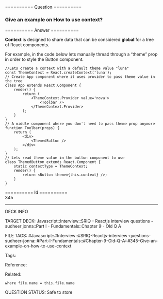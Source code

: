========== Question ==========  

### Give an example on How to use context?  

========== Answer ==========  

**Context** is designed to share data that can be considered **global** for a tree of React components.

For example, in the code below lets manually thread through a “theme” prop in order to style the Button component.

<!-- codeblock-start -->
<pre><code class="hljs language-javascript"><span class="hljs-comment">//Lets create a context with a default theme value "luna"</span>
<span class="hljs-keyword">const</span> <span class="hljs-title class_">ThemeContext</span> = <span class="hljs-title class_">React</span>.<span class="hljs-title function_">createContext</span>(<span class="hljs-string">'luna'</span>);
<span class="hljs-comment">// Create App component where it uses provider to pass theme value in the tree</span>
<span class="hljs-keyword">class</span> <span class="hljs-title class_">App</span> <span class="hljs-keyword">extends</span> <span class="hljs-title class_ inherited__">React.Component</span> {
    <span class="hljs-title function_">render</span>(<span class="hljs-params"></span>) {
        <span class="hljs-keyword">return</span> (
            <span class="xml"><span class="hljs-tag">&#x3C;<span class="hljs-name">ThemeContext.Provider</span> <span class="hljs-attr">value</span>=<span class="hljs-string">'nova'</span>></span>
                <span class="hljs-tag">&#x3C;<span class="hljs-name">Toolbar</span> /></span>
            <span class="hljs-tag">&#x3C;/<span class="hljs-name">ThemeContext.Provider</span>></span></span>
        );
    }
}
<span class="hljs-comment">// A middle component where you don't need to pass theme prop anymore</span>
<span class="hljs-keyword">function</span> <span class="hljs-title function_">Toolbar</span>(<span class="hljs-params">props</span>) {
    <span class="hljs-keyword">return</span> (
        <span class="xml"><span class="hljs-tag">&#x3C;<span class="hljs-name">div</span>></span>
            <span class="hljs-tag">&#x3C;<span class="hljs-name">ThemedButton</span> /></span>
        <span class="hljs-tag">&#x3C;/<span class="hljs-name">div</span>></span></span>
    );
}
<span class="hljs-comment">// Lets read theme value in the button component to use</span>
<span class="hljs-keyword">class</span> <span class="hljs-title class_">ThemedButton</span> <span class="hljs-keyword">extends</span> <span class="hljs-title class_ inherited__">React.Component</span> {
    <span class="hljs-keyword">static</span> contextType = <span class="hljs-title class_">ThemeContext</span>;
    <span class="hljs-title function_">render</span>(<span class="hljs-params"></span>) {
        <span class="hljs-keyword">return</span> <span class="xml"><span class="hljs-tag">&#x3C;<span class="hljs-name">Button</span> <span class="hljs-attr">theme</span>=<span class="hljs-string">{this.context}</span> /></span></span>;
    }
}
</code></pre>
<!-- codeblock-end -->

========== Id ==========  
345

---

DECK INFO

TARGET DECK: Javascript::Interview::SRIQ - Reactjs interview questions - sudheer jonna::Part I - Fundamentals::Chapter 9 - Old Q A

FILE TAGS: #Javascript::#Interview::#SRIQ-Reactjs-interview-questions-sudheer-jonna::#Part-I-Fundamentals::#Chapter-9-Old-Q-A::#345-Give-an-example-on-how-to-use-context

Tags:

Reference:

Related:

```dataview
where file.name = this.file.name
```
QUESTION STATUS: Safe to store
